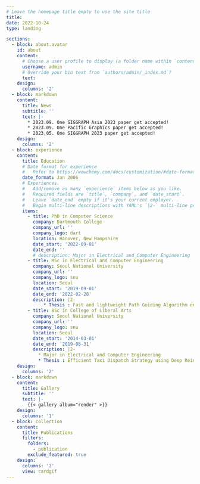 ```yaml
---
# Leave the homepage title empty to use the site title
title:
date: 2022-10-24
type: landing

sections:
  - block: about.avatar
    id: about
    content:
      # Choose a user profile to display (a folder name within `content/authors/`)
      username: admin
      # Override your bio text from `authors/admin/_index.md`?
      text:
    design:
      columns: '2'
  - block: markdown
    content:
      title: News
      subtitle: ''
      text: |-
        * 2023.09. One SIGGRAPH Asia 2023 paper get accepted!
        * 2023.09. One Pacific Graphics paper get accepted!
        * 2023.05. One SIGGRAPH 2023 paper get accepted!
    design:
      columns: '2'
  - block: experience
    content:
      title: Education
      # Date format for experience
      #   Refer to https://wowchemy.com/docs/customization/#date-format
      date_format: Jan 2006
      # Experiences.
      #   Add/remove as many `experience` items below as you like.
      #   Required fields are `title`, `company`, and `date_start`.
      #   Leave `date_end` empty if it's your current employer.
      #   Begin multi-line descriptions with YAML's `|2-` multi-line prefix.
      items:
        - title: PhD in Computer Science
          company: Dartmouth College
          company_url: ''
          company_logo: dart
          location: Hanover, New Hampshire
          date_start: '2022-09-01'
          date_end: ''
          # description: Major in Electrical and Computer Engineering
        - title: MSc in Electrical and Computer Engineering
          company: Seoul National University
          company_url: ''
          company_logo: snu
          location: Seoul
          date_start: '2019-09-01'
          date_end: '2022-02-28'
          description: |2-
              * Thesis : Fast and lightweight Path Guiding Algorithm on GPU
        - title: BSc in College of Liberal Arts
          company: Seoul National University
          company_url: ''
          company_logo: snu
          location: Seoul
          date_start: '2014-03-01'
          date_end: '2019-08-31'
          description: |2-
            * Major in Electrical and Computer Engineering
            * Thesis : Efficient Taxi Dispatch Strategy using Deep Reinforcement Learning
    design:
      columns: '2'
  - block: markdown
    content:
      title: Gallery
      subtitle: ''
      text: |-
        {{< gallery album="render" >}}
    design:
      columns: '1'
  - block: collection
    content:
      title: Publications
      filters:
        folders:
          - publication
        exclude_featured: true
    design:
      columns: '2'
      view: cardgif
---
```

